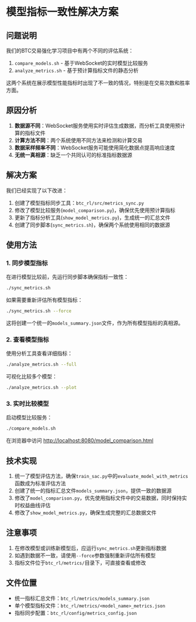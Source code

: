 # 模型指标一致性解决方案

## 问题说明

我们的BTC交易强化学习项目中有两个不同的评估系统：

1. `compare_models.sh` - 基于WebSocket的实时模型比较服务
2. `analyze_metrics.sh` - 基于预计算指标文件的静态分析

这两个系统在展示模型性能指标时出现了不一致的情况，特别是在交易次数和胜率方面。

## 原因分析

1. **数据源不同**：WebSocket服务使用实时评估生成数据，而分析工具使用预计算的指标文件
2. **计算方法不同**：两个系统使用不同方法来检测和计算交易
3. **数据采样频率不同**：WebSocket服务可能使用简化数据点提高响应速度
4. **无统一真相源**：缺乏一个共同认可的标准指标数据源

## 解决方案

我们已经实现了以下改进：

1. 创建了模型指标同步工具：`btc_rl/src/metrics_sync.py`
2. 修改了模型比较服务(`model_comparison.py`)，确保优先使用预计算指标
3. 更新了指标分析工具(`show_model_metrics.py`)，生成统一的汇总文件
4. 创建了同步脚本(`sync_metrics.sh`)，确保两个系统使用相同的数据源

## 使用方法

### 1. 同步模型指标

在进行模型比较前，先运行同步脚本确保指标一致性：

```bash
./sync_metrics.sh
```

如果需要重新评估所有模型指标：

```bash
./sync_metrics.sh --force
```

这将创建一个统一的`models_summary.json`文件，作为所有模型指标的真相源。

### 2. 查看模型指标

使用分析工具查看详细指标：

```bash
./analyze_metrics.sh --full
```

可视化比较多个模型：

```bash
./analyze_metrics.sh --plot
```

### 3. 实时比较模型

启动模型比较服务：

```bash
./compare_models.sh
```

在浏览器中访问 <http://localhost:8080/model_comparison.html>

## 技术实现

1. 统一了模型评估方法，确保`train_sac.py`中的`evaluate_model_with_metrics`函数成为标准评估方法
2. 创建了统一的指标汇总文件`models_summary.json`，提供一致的数据源
3. 修改了`model_comparison.py`，优先使用指标文件中的交易数据，同时保持实时权益曲线评估
4. 修改了`show_model_metrics.py`，确保生成完整的汇总数据文件

## 注意事项

1. 在修改模型或训练新模型后，应运行`sync_metrics.sh`更新指标数据
2. 如遇到数据不一致，请使用`--force`参数强制重新评估所有模型
3. 指标文件位于`btc_rl/metrics/`目录下，可直接查看或修改

## 文件位置

- 统一指标汇总文件：`btc_rl/metrics/models_summary.json`
- 单个模型指标文件：`btc_rl/metrics/<model_name>_metrics.json`
- 指标同步配置：`btc_rl/config/metrics_config.json`
